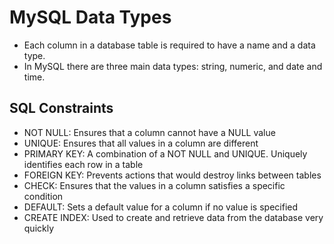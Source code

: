 # MySQL Data Types

- Each column in a database table is required to have a name and a data type.
- In MySQL there are three main data types: string, numeric, and date and time.

## SQL Constraints

- NOT NULL: Ensures that a column cannot have a NULL value
- UNIQUE: Ensures that all values in a column are different
- PRIMARY KEY: A combination of a NOT NULL and UNIQUE. Uniquely identifies each row in a table
- FOREIGN KEY: Prevents actions that would destroy links between tables
- CHECK: Ensures that the values in a column satisfies a specific condition
- DEFAULT: Sets a default value for a column if no value is specified
- CREATE INDEX: Used to create and retrieve data from the database very quickly
